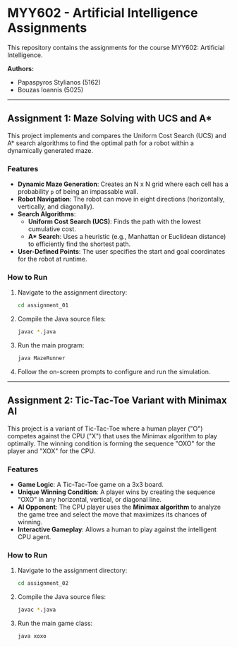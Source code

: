 # MYY602 - Artificial Intelligence Assignments

This repository contains the assignments for the course MYY602: Artificial Intelligence.

**Authors:**
*   Papaspyros Stylianos (5162)
*   Bouzas Ioannis (5025)

---

## Assignment 1: Maze Solving with UCS and A*

This project implements and compares the Uniform Cost Search (UCS) and A* search algorithms to find the optimal path for a robot within a dynamically generated maze.

### Features

*   **Dynamic Maze Generation**: Creates an N x N grid where each cell has a probability `p` of being an impassable wall.
*   **Robot Navigation**: The robot can move in eight directions (horizontally, vertically, and diagonally).
*   **Search Algorithms**:
    *   **Uniform Cost Search (UCS)**: Finds the path with the lowest cumulative cost.
    *   **A\* Search**: Uses a heuristic (e.g., Manhattan or Euclidean distance) to efficiently find the shortest path.
*   **User-Defined Points**: The user specifies the start and goal coordinates for the robot at runtime.

### How to Run

1.  Navigate to the assignment directory:
    ```bash
    cd assignment_01
    ```
2.  Compile the Java source files:
    ```bash
    javac *.java
    ```
3.  Run the main program:
    ```bash
    java MazeRunner
    ```
4.  Follow the on-screen prompts to configure and run the simulation.

---

## Assignment 2: Tic-Tac-Toe Variant with Minimax AI

This project is a variant of Tic-Tac-Toe where a human player ("O") competes against the CPU ("X") that uses the Minimax algorithm to play optimally. The winning condition is forming the sequence "OXO" for the player and "XOX" for the CPU.

### Features

*   **Game Logic**: A Tic-Tac-Toe game on a 3x3 board.
*   **Unique Winning Condition**: A player wins by creating the sequence "OXO" in any horizontal, vertical, or diagonal line.
*   **AI Opponent**: The CPU player uses the **Minimax algorithm** to analyze the game tree and select the move that maximizes its chances of winning.
*   **Interactive Gameplay**: Allows a human to play against the intelligent CPU agent.

### How to Run

1.  Navigate to the assignment directory:
    ```bash
    cd assignment_02 
    ```
2.  Compile the Java source files:
    ```bash
    javac *.java
    ```
3.  Run the main game class:
    ```bash
    java xoxo
    ```
